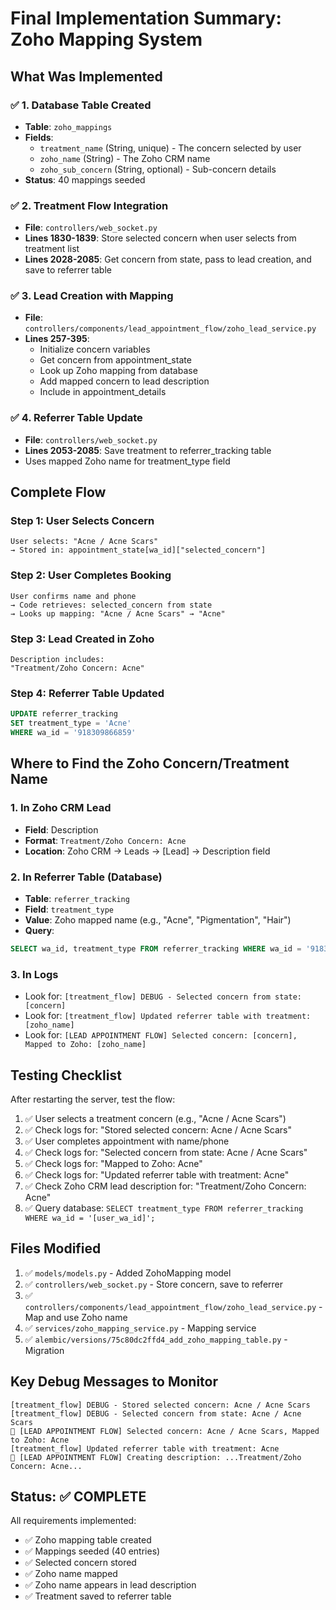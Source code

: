 # Final Implementation Summary: Zoho Mapping System

## What Was Implemented

### ✅ 1. Database Table Created
- **Table**: `zoho_mappings`
- **Fields**: 
  - `treatment_name` (String, unique) - The concern selected by user
  - `zoho_name` (String) - The Zoho CRM name
  - `zoho_sub_concern` (String, optional) - Sub-concern details
- **Status**: 40 mappings seeded

### ✅ 2. Treatment Flow Integration
- **File**: `controllers/web_socket.py`
- **Lines 1830-1839**: Store selected concern when user selects from treatment list
- **Lines 2028-2085**: Get concern from state, pass to lead creation, and save to referrer table

### ✅ 3. Lead Creation with Mapping
- **File**: `controllers/components/lead_appointment_flow/zoho_lead_service.py`
- **Lines 257-395**: 
  - Initialize concern variables
  - Get concern from appointment_state
  - Look up Zoho mapping from database
  - Add mapped concern to lead description
  - Include in appointment_details

### ✅ 4. Referrer Table Update
- **File**: `controllers/web_socket.py`
- **Lines 2053-2085**: Save treatment to referrer_tracking table
- Uses mapped Zoho name for treatment_type field

## Complete Flow

### Step 1: User Selects Concern
```
User selects: "Acne / Acne Scars"
→ Stored in: appointment_state[wa_id]["selected_concern"]
```

### Step 2: User Completes Booking
```
User confirms name and phone
→ Code retrieves: selected_concern from state
→ Looks up mapping: "Acne / Acne Scars" → "Acne"
```

### Step 3: Lead Created in Zoho
```
Description includes:
"Treatment/Zoho Concern: Acne"
```

### Step 4: Referrer Table Updated
```sql
UPDATE referrer_tracking 
SET treatment_type = 'Acne'
WHERE wa_id = '918309866859'
```

## Where to Find the Zoho Concern/Treatment Name

### 1. In Zoho CRM Lead
- **Field**: Description
- **Format**: `Treatment/Zoho Concern: Acne`
- **Location**: Zoho CRM → Leads → [Lead] → Description field

### 2. In Referrer Table (Database)
- **Table**: `referrer_tracking`
- **Field**: `treatment_type`
- **Value**: Zoho mapped name (e.g., "Acne", "Pigmentation", "Hair")
- **Query**: 
```sql
SELECT wa_id, treatment_type FROM referrer_tracking WHERE wa_id = '918309866859';
```

### 3. In Logs
- Look for: `[treatment_flow] DEBUG - Selected concern from state: [concern]`
- Look for: `[treatment_flow] Updated referrer table with treatment: [zoho_name]`
- Look for: `[LEAD APPOINTMENT FLOW] Selected concern: [concern], Mapped to Zoho: [zoho_name]`

## Testing Checklist

After restarting the server, test the flow:

1. ✅ User selects a treatment concern (e.g., "Acne / Acne Scars")
2. ✅ Check logs for: "Stored selected concern: Acne / Acne Scars"
3. ✅ User completes appointment with name/phone
4. ✅ Check logs for: "Selected concern from state: Acne / Acne Scars"
5. ✅ Check logs for: "Mapped to Zoho: Acne"
6. ✅ Check logs for: "Updated referrer table with treatment: Acne"
7. ✅ Check Zoho CRM lead description for: "Treatment/Zoho Concern: Acne"
8. ✅ Query database: `SELECT treatment_type FROM referrer_tracking WHERE wa_id = '[user_wa_id]';`

## Files Modified

1. ✅ `models/models.py` - Added ZohoMapping model
2. ✅ `controllers/web_socket.py` - Store concern, save to referrer
3. ✅ `controllers/components/lead_appointment_flow/zoho_lead_service.py` - Map and use Zoho name
4. ✅ `services/zoho_mapping_service.py` - Mapping service
5. ✅ `alembic/versions/75c80dc2ffd4_add_zoho_mapping_table.py` - Migration

## Key Debug Messages to Monitor

```
[treatment_flow] DEBUG - Stored selected concern: Acne / Acne Scars
[treatment_flow] DEBUG - Selected concern from state: Acne / Acne Scars
🎯 [LEAD APPOINTMENT FLOW] Selected concern: Acne / Acne Scars, Mapped to Zoho: Acne
[treatment_flow] Updated referrer table with treatment: Acne
📝 [LEAD APPOINTMENT FLOW] Creating description: ...Treatment/Zoho Concern: Acne...
```

## Status: ✅ COMPLETE

All requirements implemented:
- ✅ Zoho mapping table created
- ✅ Mappings seeded (40 entries)
- ✅ Selected concern stored
- ✅ Zoho name mapped
- ✅ Zoho name appears in lead description
- ✅ Treatment saved to referrer table

